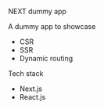 NEXT dummy app

A dummy app to showcase

- CSR
- SSR
- Dynamic routing

Tech stack

- Next.js
- React.js
